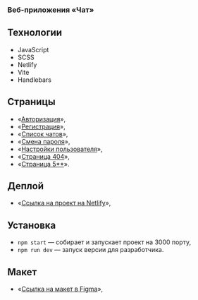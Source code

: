 ### Bеб-приложения «Чат»

## Технологии
- JavaScript
- SCSS
- Netlify
- Vite 
- Handlebars

## Страницы
- «[Авторизация]()»,
- «[Регистрация]()»,
- «[Список чатов]()»,
- «[Смена пароля]()»,
- «[Настройки пользователя]()»,
- «[Страница 404]()»,
- «[Страница 5**]()».

## Деплой
- «[Cсылка на проект на Netlify](#)»,
  
## Установка
- `npm start` — собирает и запускает проект на 3000 порту,
- `npm run dev` — запуск версии для разработчика.
  
## Макет
- «[Cсылка на макет в Figma]([https://github.com/facebook/react](https://www.figma.com/design/kuwerWMZV5aHJGvW9WCiQP/Chat_external_link-(Copy)?node-id=0-1&t=37nRVz7GwxVH4U9x-1))»,

